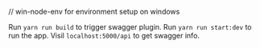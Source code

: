 // win-node-env for environment setup on windows

Run `yarn run build` to trigger swagger plugin.
Run `yarn run start:dev` to run the app.
Visil `localhost:5000/api` to get swagger info.